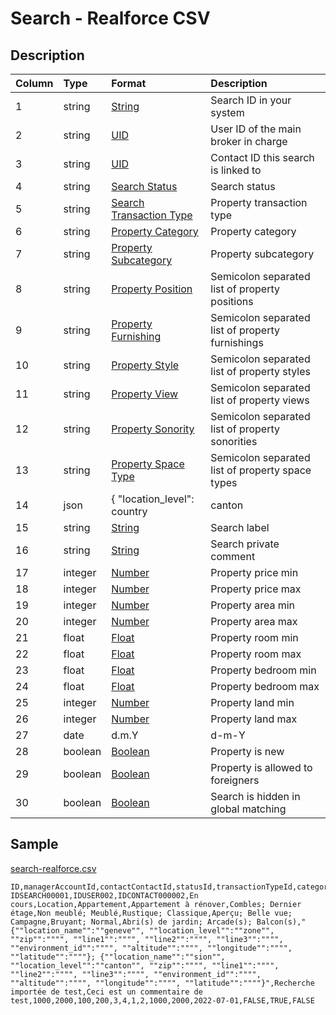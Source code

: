 # Search - Realforce CSV

## Description

| Column | Type | Format | Description |
| :--- | :--- | :--- | :--- |
| 1 | string | [String](https://en.wikipedia.org/wiki/String_(computer_science)) | Search ID in your system |
| 2 | string | [UID](https://en.wikipedia.org/wiki/Unique_identifier) | User ID of the main broker in charge |
| 3 | string | [UID](https://en.wikipedia.org/wiki/Unique_identifier) | Contact ID this search is linked to |
| 4 | string | [Search Status](../values/search_status_id.md) | Search status |
| 5 | string | [Search Transaction Type](../values/search_transaction_type_id.md) | Property transaction type |
| 6 | string | [Property Category](../values/property_category_id.md) | Property category |
| 7 | string | [Property Subcategory](../values/property_subcategory_id.md) | Property subcategory |
| 8 | string | [Property Position](../values/property_position_id.md) | Semicolon separated list of property positions |
| 9 | string | [Property Furnishing](../values/property_furnishing_id.md) | Semicolon separated list of property furnishings |
| 10 | string | [Property Style](../values/property_style_id.md) | Semicolon separated list of property styles |
| 11 | string | [Property View](../values/property_view_id.md) | Semicolon separated list of property views |
| 12 | string | [Property Sonority](../values/property_sonority_id.md) | Semicolon separated list of property sonorities |
| 13 | string | [Property Space Type](../values/property_space_type_id.md) | Semicolon separated list of property space types |
| 14 | json | { "location_level": country|canton|district|zone|city|quarter, "location_name": string, "zip": string, "line1": string, "line2": string, "line3": string, "environment_id": string, "altitude": string, "longitude": string, "latitude": string } | Search real location |
| 15 | string | [String](https://en.wikipedia.org/wiki/String_(computer_science)) | Search label |
| 16 | string | [String](https://en.wikipedia.org/wiki/String_(computer_science)) | Search private comment |
| 17 | integer | [Number](https://en.wikipedia.org/wiki/Integer) | Property price min |
| 18 | integer | [Number](https://en.wikipedia.org/wiki/Integer) | Property price max |
| 19 | integer | [Number](https://en.wikipedia.org/wiki/Integer) | Property area min |
| 20 | integer | [Number](https://en.wikipedia.org/wiki/Integer) | Property area max |
| 21 | float | [Float](https://en.wikipedia.org/wiki/Decimal) | Property room min |
| 22 | float | [Float](https://en.wikipedia.org/wiki/Decimal) | Property room max |
| 23 | float | [Float](https://en.wikipedia.org/wiki/Decimal) | Property bedroom min |
| 24 | float | [Float](https://en.wikipedia.org/wiki/Decimal) | Property bedroom max |
| 25 | integer | [Number](https://en.wikipedia.org/wiki/Integer) | Property land min |
| 26 | integer | [Number](https://en.wikipedia.org/wiki/Integer) | Property land max |
| 27 | date | d.m.Y | d-m-Y | Y-m-d | Search update date |
| 28 | boolean | [Boolean](https://en.wikipedia.org/wiki/Boolean_data_type) | Property is new |
| 29 | boolean | [Boolean](https://en.wikipedia.org/wiki/Boolean_data_type) | Property is allowed to foreigners |
| 30 | boolean | [Boolean](https://en.wikipedia.org/wiki/Boolean_data_type) | Search is hidden in global matching |

## Sample

[search-realforce.csv](../samples/search-realforce.csv)
```
ID,managerAccountId,contactContactId,statusId,transactionTypeId,categoryId,subcategoryId,positionIds,furnishingIds,styleIds,viewIds,sonorityIds,propertySpaceTypeIds,realLocation,label,comment,priceMin,priceMax,areaMin,areaMax,roomMin,roomMax,bedroomMin,bedroomMax,landMin,landMax,updateDate,isPropertyNew,isAllowedForeigners,isHiddenMatching
IDSEARCH00001,IDUSER002,IDCONTACT000002,En cours,Location,Appartement,Appartement à rénover,Combles; Dernier étage,Non meublé; Meublé,Rustique; Classique,Aperçu; Belle vue; Campagne,Bruyant; Normal,Abri(s) de jardin; Arcade(s); Balcon(s),"{""location_name"":""geneve"", ""location_level"":""zone"", ""zip"":"""", ""line1"":"""", ""line2"":"""", ""line3"":"""", ""environment_id"":"""", ""altitude"":"""", ""longitude"":"""", ""latitude"":""""}; {""location_name"":""sion"", ""location_level"":""canton"", ""zip"":"""", ""line1"":"""", ""line2"":"""", ""line3"":"""", ""environment_id"":"""", ""altitude"":"""", ""longitude"":"""", ""latitude"":""""}",Recherche importée de test,Ceci est un commentaire de test,1000,2000,100,200,3,4,1,2,1000,2000,2022-07-01,FALSE,TRUE,FALSE
```
